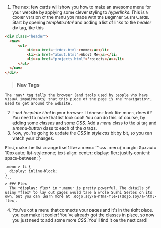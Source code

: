 1. The next few cards will show you how to make an awesome menu for your website by applying some clever styling to *hyperlinks*. This is a cooler version of the menu you made with the Beginner Sushi Cards. Start by opening *template.html* and adding a list of links to the *header* div tag, like this:

  ```html
  <div class="header">
    <nav>
        <ul>
            <li><a href="index.html">Home</a></li>
            <li><a href="about.html">About Me</a></li>
            <li><a href="projects.html">Projects</a></li>
        </ul>
    </nav>
  </div>
  ```
  > ### Nav Tags
    The *nav* tag tells the browser (and tools used by people who have visual impairments) that this piece of the page is the *navigation*, used to get around the website.

2. Load *template.html* in your browser. It doesn't look like much, does it? You need to make that list look cool! You can do this, of course, by adding some *classes* and some *CSS*. Add a *menu* class to the *ul* tag and a *menu-button* class to each of the *a* tags.
3. Now, you're going to update the *CSS* in *style.css* bit by bit, so you can watch your changes.

  First, make the list arrange itself like a menu:
    ```css
    .menu{
      margin: 5px auto 10px auto;
      list-style:none;
      text-align: center;
      display: flex;
      justify-content: space-between;
    }

    .menu > li {
      display: inline-block;
    }
    ```
    > ### Flex
      The *display: flex* in *.menu* is pretty powerful. The details of using *flex* to lay out pages would take a whole Sushi Series on its own, but you can learn more at [dojo.soy/a-html-flex](dojo.soy/a-html-flex).

4. You've got a menu that connects your pages and it's in the right place, you can make it cooler! You've already got the classes in place, so now you just need to add some more *CSS*. You'll find it on the next card! 
